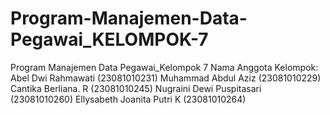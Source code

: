 # Program-Manajemen-Data-Pegawai_KELOMPOK-7
Program Manajemen Data Pegawai_Kelompok 7 Nama Anggota Kelompok: Abel Dwi Rahmawati (23081010231) Muhammad Abdul Aziz (23081010229) Cantika Berliana. R (23081010245) Nugraini Dewi Puspitasari (23081010260) Ellysabeth Joanita Putri K (23081010264)
